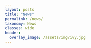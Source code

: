 ```yaml
---
layout: posts
title: "News"
permalink: /news/
taxonomy: News
classes: wide
header:
  overlay_image: /assets/img/ivy.jpg
---
```


